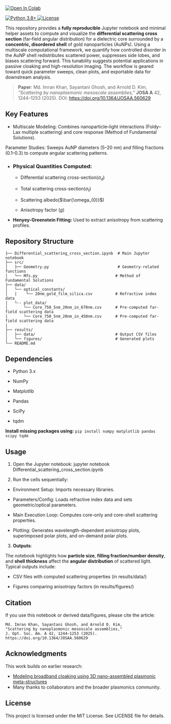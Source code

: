 <!-- Open in Colab for your main notebook -->
  <a href="https://colab.research.google.com/github/imranlabs/Differential_Scattering_Cross_Section/blob/main/Differential_Scattering_Cross_Section.ipynb">
    <img src="https://colab.research.google.com/assets/colab-badge.svg" alt="Open In Colab">
  </a>
</p>

<p align="left">
  <!-- Python version -->
  <a href="https://www.python.org/">
    <img src="https://img.shields.io/badge/Python-3.8%2B-blue" alt="Python 3.8+">
  </a>
  <!-- License (auto-reads your repo’s license) -->
  <a href="https://github.com/imranlabs/Differential_Scattering_Cross_Section/blob/main/LICENSE">
    <img src="https://img.shields.io/github/license/imranlabs/Broadband_Plasmonic_cloaking" alt="License">
  </a>

This repository provides a **fully reproducible** Jupyter notebook and minimal helper assets to compute and visualize the **differential scattering cross section** (far‑field angular distribution) for a dielectric core surrounded by a **concentric, disordered shell** of gold nanoparticles (AuNPs). Using a multiscale computational framework, we quantify how controlled disorder in the AuNP shell redistributes scattered power, suppresses side lobes, and biases scattering forward. This tunability suggests potential applications in passive cloaking and high-resolution imaging. The workflow is geared toward quick parameter sweeps, clean plots, and exportable data for downstream analysis.

> **Paper**: Md. Imran Khan, Sayantani Ghosh, and Arnold D. Kim, *“Scattering by nanoplasmonic mesoscale assemblies,”* **JOSA A** 42, 1244–1253 (2025). DOI: https://doi.org/10.1364/JOSAA.560629

## Key Features

- Multiscale Modeling: Combines nanoparticle–light interactions (Foldy–Lax multiple scattering) and core response (Method of Fundamental Solutions).

Parameter Studies: Sweeps AuNP diameters (5–20 nm) and filling fractions (0.1–0.3) to compute angular scattering patterns.

- ### Physical Quantities Computed:

    - Differential scattering cross-section($\sigma_{d}$)

    - Total scattering cross-section($\sigma_{t}$)

    - Scattering albedo($\bar{\omega_{0}}$)

    - Anisotropy factor ($g$)

- **Henyey-Greenstein Fitting:** Used to extract anisotropy from scattering profiles.

## Repository Structure
```none
├── Differential_scattering_cross_section.ipynb  # Main Jupyter notebook
├── src/
│   ├── Geometry.py                              # Geometry-related functions
│   └── Mfs.py                                  # Method of Fundamental Solutions
├── data/
│   └── optical_constants/
│   |    └── 20nm_gold_film_silica.csv          # Refractive index data
|   └-- plot_data/
│       └── Core_750_5nm_20nm_in_670nm.csv      # Pre-computed far-field scattering data
|       └── Core_750_5nm_20nm_in_450nm.csv      # Pre-computed far-field scattering data            
|                    
├── results/
│   ├── data/                                   # Output CSV files
│   └── figures/                                # Generated plots
└── README.md
```
## Dependencies

 - Python 3.x

 - NumPy

 - Matplotlib

 - Pandas

 - SciPy

 - tqdm

**Install missing packages using:**
`pip install numpy matplotlib pandas scipy tqdm`

## Usage

1. Open the Jupyter notebook:
    jupyter notebook Differential_scattering_cross_section.ipynb
   

3. Run the cells sequentially:

 - Environment Setup: Imports necessary libraries.

 - Parameters/Config: Loads refractive index data and sets geometric/optical parameters.

 - Main Execution Loop: Computes core-only and core-shell scattering properties.

- Plotting: Generates wavelength-dependent anisotropy plots, superimposed polar plots, and on-demand polar plots.


3. **Outputs**:
   
The notebook highlights how **particle size**, **filling fraction/number density**, and **shell thickness** affect the **angular distribution** of scattered light. Typical outputs include:

 - CSV files with computed scattering properties (in results/data/)

 - Figures comparing anisotropy factors (in results/figures/)

## Citation
If you use this notebook or derived data/figures, please cite the article:

```
Md. Imran Khan, Sayantani Ghosh, and Arnold D. Kim,
"Scattering by nanoplasmonic mesoscale assemblies,"
J. Opt. Soc. Am. A 42, 1244–1253 (2025).
https://doi.org/10.1364/JOSAA.560629
```

## Acknowledgments

This work builds on earlier research:
- [Modeling broadband cloaking using 3D nano-assembled plasmonic meta-structures](https://github.com/imranlabs/Broadband_Plasmonic_cloaking)
- Many thanks to collaborators and the broader plasmonics community.

## License
This project is licensed under the MIT License. See LICENSE file for details.



